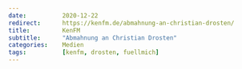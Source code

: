 ```yaml
---
date:          2020-12-22
redirect:      https://kenfm.de/abmahnung-an-christian-drosten/
title:         KenFM
subtitle:      "Abmahnung an Christian Drosten"
categories:    Medien
tags:          [kenfm, drosten, fuellmich]
---
```

